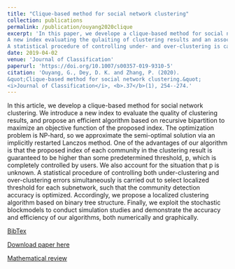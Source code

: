 ```yaml
---
title: "Clique-based method for social network clustering"
collection: publications
permalink: /publication/ouyang2020clique
excerpt: 'In this paper, we develope a clique-based method for social network clustering. 
A new index evaluating the qulaiting of clustering results and an associated algorithm is proposed. 
A statistical procedure of controlling under- and over-clustering is carried out.'
date: 2019-04-02
venue: 'Journal of Classification'
paperurl: 'https://doi.org/10.1007/s00357-019-9310-5'
citation: 'Ouyang, G., Dey, D. K. and Zhang, P. (2020). 
&quot;Clique-based method for social network clustering.&quot; 
<i>Journal of Classification</i>, <b>.37</b>(1), 254--274.'
---
```

In this article, we develop a clique-based method for social network clustering. 
We introduce a new index to evaluate the quality of clustering results, and propose an efficient algorithm based on 
recursive bipartition to maximize an objective function of the proposed index. 
The optimization problem is NP-hard, so we approximate the semi-optimal solution via an implicitly restarted Lanczos method. 
One of the advantages of our algorithm is that the proposed index of each community in the clustering result is guaranteed 
to be higher than some predetermined threshold, p, which is completely controlled by users. We also account for the situation that p is unknown. 
A statistical procedure of controlling both under-clustering and over-clustering errors simultaneously is carried out 
to select localized threshold for each subnetwork, such that the community detection accuracy is optimized. 
Accordingly, we propose a localized clustering algorithm based on binary tree structure. Finally, we exploit the stochastic blockmodels 
to conduct simulation studies and demonstrate the accuracy and efficiency of our algorithms, both numerically and graphically.

[BibTex](https://panpanzhang99299.github.io/files/ouyang2020clique.bib)

[Download paper here](https://doi.org/10.1016/j.spl.2014.09.016)

[Mathematical review](https://mathscinet.ams.org/mathscinet-getitem?mr=4111894)
